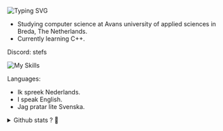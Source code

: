 <p align="left">
<img alt="Typing SVG" src="https://readme-typing-svg.herokuapp.com/?color=%2311cc0a&vCenter=true&width=500&lines=>+./welcome.sh;Hi,+i'm+happy+to+see+you+!;"/>
</p>

- Studying computer science at Avans university of applied sciences in Breda, The Netherlands.
- Currently learning C++.

Discord: stefs

![My Skills](https://skillicons.dev/icons?i=arduino,py,raspberrypi,java,mysql,git,kotlin,cs,c,cmake,bash,cpp,opencv,tensorflow&theme=dark&perline=3)

Languages: 
- Ik spreek Nederlands.
- I speak English.
- Jag pratar lite Svenska.

<details>
<summary>Github stats ? 🤔</summary>
<br>
Here 🤗
<br/><br/> 

![Anurag's GitHub stats](https://github-readme-stats-sigma-five.vercel.app/api?username=stefsk-glitch&show_icons=true&theme=synthwave)
![Top Langs](https://github-readme-stats-sigma-five.vercel.app/api/top-langs/?username=stefsk-glitch&theme=synthwave)
<p align="center">
  <img src="https://streak-stats.demolab.com/?user=stefsk-glitch&theme=synthwave" />
</p>
</details>
